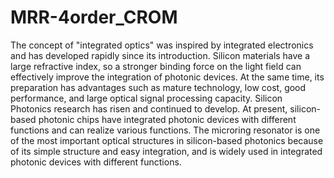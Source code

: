 # MRR-4order_CROM
The concept of "integrated optics" was inspired by integrated electronics and has developed rapidly since its introduction. Silicon materials have a large refractive index, so a stronger binding force on the light field can effectively improve the integration of photonic devices. At the same time, its preparation has advantages such as mature technology, low cost, good performance, and large optical signal processing capacity. Silicon Photonics research has risen and continued to develop. At present, silicon-based photonic chips have integrated photonic devices with different functions and can realize various functions. The microring resonator is one of the most important optical structures in silicon-based photonics because of its simple structure and easy integration, and is widely used in integrated photonic devices with different functions.
